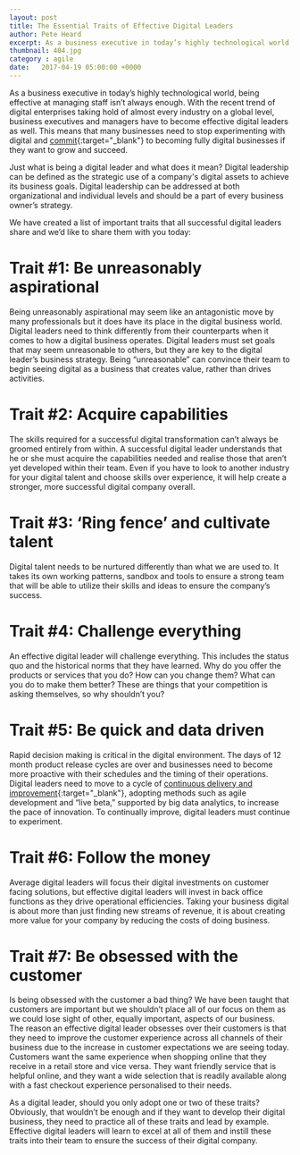 ```yaml
---
layout: post
title: The Essential Traits of Effective Digital Leaders
author: Pete Heard
excerpt: As a business executive in today’s highly technological world, being effective at managing staff isn’t always enough. 
thumbnail: 404.jpg
category : agile
date:   2017-04-19 05:00:00 +0000
---
```


As a business executive in today’s highly technological world, being effective at managing staff isn’t always enough. With the recent trend of digital enterprises taking hold of almost every industry on a global level, business executives and managers have to become effective digital leaders as well. This means that many businesses need to stop experimenting with digital and [commit](digital-transformation-a-or-b-type){:target="_blank"} to becoming fully digital businesses if they want to grow and succeed. 

Just what is being a digital leader and what does it mean? Digital leadership can be defined as the strategic use of a company's digital assets to achieve its business goals. Digital leadership can be addressed at both organizational and individual levels and should be a part of every business owner’s strategy. 

We have created a list of important traits that all successful digital leaders share and we’d like to share them with you today:
     
# Trait #1: Be unreasonably aspirational

Being unreasonably aspirational may seem like an antagonistic move by many professionals but it does have its place in the digital business world. Digital leaders need to think differently from their counterparts when it comes to how a digital business operates. Digital leaders must set goals that may seem unreasonable to others, but they are key to the digital leader’s business strategy. Being “unreasonable” can convince their team to begin seeing digital as a business that creates value, rather than drives activities.
     
# Trait #2:  Acquire capabilities

The skills required for a successful digital transformation can’t always be groomed entirely from within. A successful digital leader understands that he or she must acquire the capabilities needed and realise those that aren’t yet developed within their team. Even if you have to look to another industry for your digital talent and choose skills over experience, it will help create a stronger, more successful digital company overall. 
     
# Trait #3: ‘Ring fence’ and cultivate talent

Digital talent needs to be nurtured differently than what we are used to. It takes its own working patterns, sandbox and tools to ensure a strong team that will be able to utilize their skills and ideas to ensure the company’s success.
     
# Trait #4: Challenge everything

An effective digital leader will challenge everything. This includes the status quo and the historical norms that they have learned. Why do you offer the products or services that you do? How can you change them? What can you do to make them better? These are things that your competition is asking themselves, so why shouldn’t you?
     
# Trait #5: Be quick and data driven

Rapid decision making is critical in the digital environment. The days of 12 month product release cycles are over and businesses need to become more proactive with their schedules and the timing of their operations. Digital leaders need to move to a cycle of [continuous delivery and improvement](the-pitfalls-in-continuous-integration-and-continuous-deployment){:target="_blank"}, adopting methods such as agile development and “live beta,” supported by big data analytics, to increase the pace of innovation. To continually improve, digital leaders must continue to experiment.
     
# Trait #6: Follow the money

Average digital leaders will focus their digital investments on customer facing solutions, but effective digital leaders will invest in back office functions as they drive operational efficiencies. Taking your business digital is about more than just finding new streams of revenue, it is about creating more value for your company by reducing the costs of doing business.

# Trait #7: Be obsessed with the customer

Is being obsessed with the customer a bad thing? We have been taught that customers are important but we shouldn’t place all of our focus on them as we could lose sight of other, equally important, aspects of our business. The reason an effective digital leader obsesses over their customers is that they need to improve the customer experience across all channels of their business due to the increase in customer expectations we are seeing today. Customers want the same experience when shopping online that they receive in a retail store and vice versa. They want friendly service that is helpful online, and they want a wide selection that is readily available along with a fast checkout experience personalised to their needs. 

As a digital leader, should you only adopt one or two of these traits? Obviously, that wouldn’t be enough and if they want to develop their digital business, they need to practice all of these traits and lead by example. Effective digital leaders will learn to excel at all of them and instill these traits into their team to ensure the success of their digital company.

